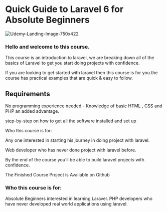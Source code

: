 # Quick Guide to Laravel 6 for Absolute Beginners

![Udemy-Landing-Image-750x422](https://user-images.githubusercontent.com/11283502/73844765-4156e580-4832-11ea-8251-4c66e3f9928a.jpg)


### Hello and welcome to this course.

This course is an introduction to laravel, we are breaking down all of the basics of Laravel to get you start doing projects with confidence.

If you are looking to get started with laravel then this course is for you.the course has practical examples that are quick & easy to follow.



## Requirements

No programming experience needed - Knowledge of basic HTML , CSS and PHP an added advantage.

step-by-step on how to get all the software installed and set up

Who this course is for:

Any one interested in starting his journey in doing project with laravel.

Web developer who has never done project with laravel before.



By the end of the course you’ll be able to build laravel projects with confidence.

The Finished Course Project is Available on Github

### Who this course is for:

Absolute Beginners interested in learning Laravel.
PHP developers who have never developed real world applications using laravel.
